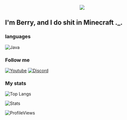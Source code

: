 <p align="center">
  <img src="https://count.getloli.com/get/@BerryPGz?theme=gelbooru" />
</p>

## I'm Berry, and I do shit in Minecraft ._.

### languages
![Java](https://img.shields.io/badge/Java-black?style=flat-square&logo=java)

### Follow me

[![Youtube](https://img.shields.io/badge/-YouTube-black?style=flat-square&logo=YouTube)](https://www.youtube.com/c/BerryPGz)
[![Discord](https://img.shields.io/badge/-Discord-black?style=flat-square&logo=Discord)](https://discord.gg/EfpvK6wpS9)

### My stats
![Top Langs](https://github-readme-stats.vercel.app/api/top-langs/?username=BerryPGz&layout=compact)

![Stats](https://github-readme-stats.vercel.app/api?username=BerryPGz&show_icons=true&theme=green)

![ProfileViews](https://komarev.com/ghpvc/?username=your-github-BerryPGz)
